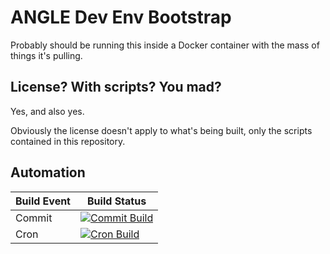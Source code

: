 # ANGLE Dev Env Bootstrap

Probably should be running this inside a Docker container with the mass of things it's pulling.

## License? With scripts? You mad?

Yes, and also yes.

Obviously the license doesn't apply to what's being built, only the scripts contained in this repository.

## Automation

Build Event | Build Status
----------- | ------------
Commit | [![Commit Build](https://github.com/cybik/angle-bootstraps/workflows/Matrixed%20Build/badge.svg?event=push)](https://github.com/cybik/angle-bootstraps/actions?query=workflow%3A"Matrixed+Build"+event%3Apush)
Cron | [![Cron Build](https://github.com/cybik/angle-bootstraps/workflows/Matrixed%20Build/badge.svg?event=schedule)](https://github.com/cybik/angle-bootstraps/actions?query=workflow%3A"Matrixed+Build"+event%3Aschedule)
